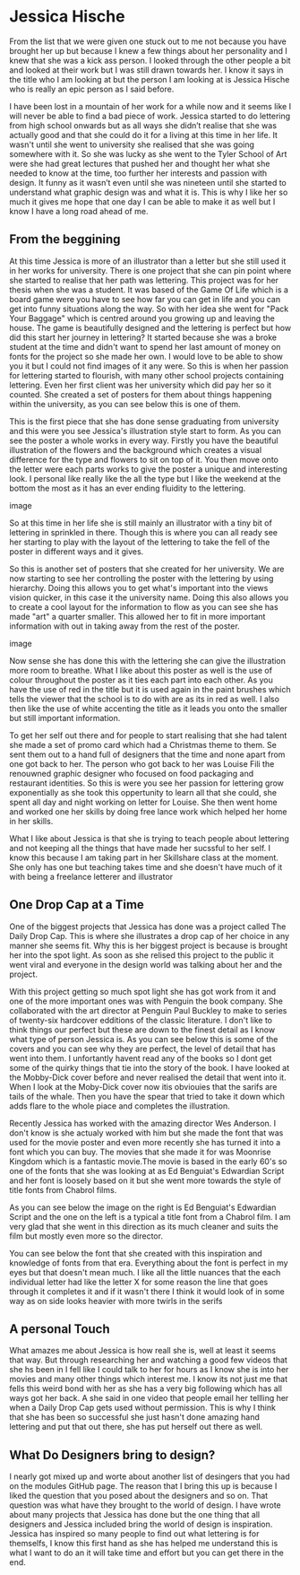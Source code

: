 Jessica Hische
======

From the list that we were given one stuck out to me not because you have brought her up but because I knew a few things about her personality and I knew that she was a kick ass person. I looked through the other people a bit and looked at their work but I was still drawn towards her. I know it says in the title who I am looking at but the person I am looking at is Jessica Hische who is really an epic person as I said before. 

I have been lost in a mountain of her work for a while now and it seems like I will never be able to find a bad piece of work. Jessica started to do lettering from high school onwards but as all ways she didn’t realise that she was actually good and that she could do it for a living at this time in her life. It wasn't until she went to university she realised that she was going somewhere with it. So she was lucky as she went to the Tyler School of Art were she had great lectures that pushed her and thought her what she needed to know at the time, too further her interests and passion with design. It funny as it wasn’t even until she was nineteen until she started to understand what graphic design was and what it is. This is why I like her so much it gives me hope that one day I can be able to make it as well but I know I have a long road ahead of me.

From the beggining
------------------

At this time Jessica is more of an illustrator than a letter but she still used it in her works for university. There is one project that she can pin point where she started to realise that her path was lettering. This project was for her thesis when she was a student. It was based of the Game Of Life which is a board game were you have to see how far you can get in life and you can get into funny situations along the way. So with her idea she went for "Pack Your Baggage" which is centred around you growing up and leaving the house. The game is beautifully designed and the lettering is perfect but how did this start her journey in lettering? It started because she was a broke student at the time and didn't want to spend her last amount of money on fonts for the project so she made her own. I would love to be able to show you it but I could not find images of it any were. So this is when her passion for lettering started to flourish, with many other school projects containing lettering. Even her first client was her university which did pay her so it counted. She created a set of posters for them about things happening within the university, as you can see below this is one of them.

This is the first piece that she has done sense graduating from university and this were you see Jessica's illustration style start to form. As you can see the poster a whole works in every way. Firstly you have the beautiful illustration of the flowers and the background which creates a visual difference for the type and flowers to sit on top of it. You then move onto the letter were each parts works to give the poster a unique and interesting look. I personal like really like the all the type but I like the weekend at the bottom the most as it has an ever ending fluidity to the lettering. 

image

So at this time in her life she is still mainly an illustrator with a tiny bit of lettering in sprinkled in there. Though this is where you can all ready see her starting to play with the layout of the lettering to take the fell of the poster in different ways and it gives.

So this is another set of posters that she created for her university. We are now starting to see her controlling the poster with the lettering by using hierarchy. Doing this allows you to get what's important into the views vision quicker, in this case it the university name. Doing this also allows you to create a cool layout for the information to flow as you can see she has made "art" a quarter smaller. This allowed her to fit in more important information with out in taking away from the rest of the poster.


image

 
Now sense she has done this with the lettering she can give the illustration more room to breathe. What I like about this poster as well is the use of colour throughout the poster as it ties each part into each other. As you have the use of red in the title but it is used again in the paint brushes which tells the viewer that the school is to do with are as its in red as well. I also then like the use of white accenting the title as it leads you onto the smaller but still important information.


To get her self out there and for people to start realising that she had talent she made a set of promo card which had a Christmas theme to them. Se sent them out to a hand full of designers that the time and none apart from one got back to her. The person who got back to her was Louise Fili the renouwned graphic designer who focused on food packaging and restaurant identities. So this is were you see her passion for lettering grow exponentially as she took this oppertunity to learn all that she could, she spent all day and night working on letter for Louise. She then went home and worked one her skills by doing free lance work which helped her home in her skills.

What I like about Jessica is that she is trying to teach people about lettering and not keeping all the things that have made her sucssful to her self. I know this because I am taking part in her Skillshare class at the moment. She only has one but teaching takes time and she doesn't have much of it with being a freelance letterer and illustrator 


One Drop Cap at a Time
----------------------

One of the biggest projects that Jessica has done was a project called The Daily Drop Cap. This is where she illustrates a drop cap of her choice in any manner she seems fit. Why this is her biggest project is because is brought her into the spot light. As soon as she relised this project to the public it went viral and everyone in the design world was talking about her and the project.

With this project getting so much spot light she has got work from it and one of the more important ones was with Penguin the book company. She collaborated with the art director at Penguin Paul Buckley to make to series of twenty-six hardcover edditions of the classic literature. I don't like to think things our perfect but these are down to the finest detail as I know what type of person Jessica is. As you can see below this is some of the covers and you can see why they are perfect, the level of detail that has went into them. I unfortantly havent read any of the books so I dont get some of the quirky things that tie into the story of the book. I have looked at the Mobby-Dick cover before and never realised the detail that went into it. When I look at the Moby-Dick cover now itis obviouies that the sarifs are tails of the whale. Then you have the spear that tried to take it down which adds flare to the whole piace and completes the illustration.


Recently Jessica has worked with the amazing director Wes Anderson. I don't know is she actualy worked with him but she made the font that was used for the movie poster and even more recently she has turned it into a font which you can buy. The movies that she made it for was Moonrise Kingdom which is a fantastic movie.The movie is based in the early 60's so one of the fonts that she was looking at as Ed Benguiat's Edwardian Script and her font is loosely based on it but she went more towards the style of title fonts from Chabrol films.

As you can see below the image on the right is Ed Benguiat's Edwardian Script and the one on the left is a typical a title font from a Chabrol film. I am very glad that she went in this direction as its much cleaner and suits the film but mostly even more so the director. 

You can see below the font that she created with this inspiration and knowledge of fonts from that era. Everything about the font is perfect in my eyes but that doesn't mean much. I like all the little nuances that the each individual letter had like the letter X for some reason the line that goes through it completes it and if it wasn't there I think it would look of in some way as on side looks heavier with more twirls in the serifs 

A personal Touch
----------------

What amazes me about Jessica is how reall she is, well at least it seems that way. But through researching her and watching a good few videos that she hs been in I fell like I could talk to her for hours as I know she is into her movies and many other things which interest me. I know its not just me that fells this weird bond with her as she has a very big following which has all ways got her back. A she said in one video that people email her tellling her when a Daily Drop Cap gets used without permission. This is why I think that she has been so successful she just hasn't done amazing hand lettering and put that out there, she has put herself out there as well.


What Do Designers bring to design?
---------------------------------

I nearly got mixed up and worte about another list of desingers that you had on the modules GitHub page. The reason that I bring this up is because I liked the question that you posed about the designers and so on. That question was what have they brought to the world of design. I have wrote about many projects that Jessica has done but the one thing that all designers and Jessica included bring the world of design is inspiration. Jessica has inspired so many people to find out what lettering is for themselfs, I know this first hand as she has helped me understand this is what I want to do an it will take time and effort but you can get there in the end. 
